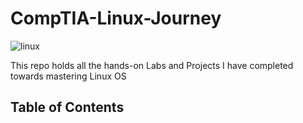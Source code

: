 # CompTIA-Linux-Journey   
![linux](https://github.com/Sulemoore/CompTIA-Linux-Journey/assets/101164153/50c0a2ca-64fb-4f91-9341-bfbefdd320d6)

This repo holds all the hands-on Labs and Projects I have completed towards mastering Linux OS



## Table of Contents
